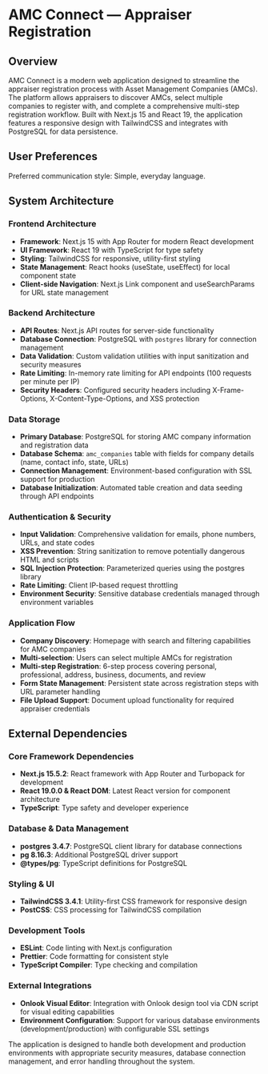 # AMC Connect — Appraiser Registration

## Overview

AMC Connect is a modern web application designed to streamline the appraiser registration process with Asset Management Companies (AMCs). The platform allows appraisers to discover AMCs, select multiple companies to register with, and complete a comprehensive multi-step registration workflow. Built with Next.js 15 and React 19, the application features a responsive design with TailwindCSS and integrates with PostgreSQL for data persistence.

## User Preferences

Preferred communication style: Simple, everyday language.

## System Architecture

### Frontend Architecture
- **Framework**: Next.js 15 with App Router for modern React development
- **UI Framework**: React 19 with TypeScript for type safety
- **Styling**: TailwindCSS for responsive, utility-first styling
- **State Management**: React hooks (useState, useEffect) for local component state
- **Client-side Navigation**: Next.js Link component and useSearchParams for URL state management

### Backend Architecture
- **API Routes**: Next.js API routes for server-side functionality
- **Database Connection**: PostgreSQL with `postgres` library for connection management
- **Data Validation**: Custom validation utilities with input sanitization and security measures
- **Rate Limiting**: In-memory rate limiting for API endpoints (100 requests per minute per IP)
- **Security Headers**: Configured security headers including X-Frame-Options, X-Content-Type-Options, and XSS protection

### Data Storage
- **Primary Database**: PostgreSQL for storing AMC company information and registration data
- **Database Schema**: `amc_companies` table with fields for company details (name, contact info, state, URLs)
- **Connection Management**: Environment-based configuration with SSL support for production
- **Database Initialization**: Automated table creation and data seeding through API endpoints

### Authentication & Security
- **Input Validation**: Comprehensive validation for emails, phone numbers, URLs, and state codes
- **XSS Prevention**: String sanitization to remove potentially dangerous HTML and scripts
- **SQL Injection Protection**: Parameterized queries using the postgres library
- **Rate Limiting**: Client IP-based request throttling
- **Environment Security**: Sensitive database credentials managed through environment variables

### Application Flow
- **Company Discovery**: Homepage with search and filtering capabilities for AMC companies
- **Multi-selection**: Users can select multiple AMCs for registration
- **Multi-step Registration**: 6-step process covering personal, professional, address, business, documents, and review
- **Form State Management**: Persistent state across registration steps with URL parameter handling
- **File Upload Support**: Document upload functionality for required appraiser credentials

## External Dependencies

### Core Framework Dependencies
- **Next.js 15.5.2**: React framework with App Router and Turbopack for development
- **React 19.0.0 & React DOM**: Latest React version for component architecture
- **TypeScript**: Type safety and developer experience

### Database & Data Management
- **postgres 3.4.7**: PostgreSQL client library for database connections
- **pg 8.16.3**: Additional PostgreSQL driver support
- **@types/pg**: TypeScript definitions for PostgreSQL

### Styling & UI
- **TailwindCSS 3.4.1**: Utility-first CSS framework for responsive design
- **PostCSS**: CSS processing for TailwindCSS compilation

### Development Tools
- **ESLint**: Code linting with Next.js configuration
- **Prettier**: Code formatting for consistent style
- **TypeScript Compiler**: Type checking and compilation

### External Integrations
- **Onlook Visual Editor**: Integration with Onlook design tool via CDN script for visual editing capabilities
- **Environment Configuration**: Support for various database environments (development/production) with configurable SSL settings

The application is designed to handle both development and production environments with appropriate security measures, database connection management, and error handling throughout the system.